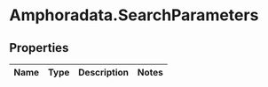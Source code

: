 # Amphoradata.SearchParameters

## Properties

Name | Type | Description | Notes
------------ | ------------- | ------------- | -------------


